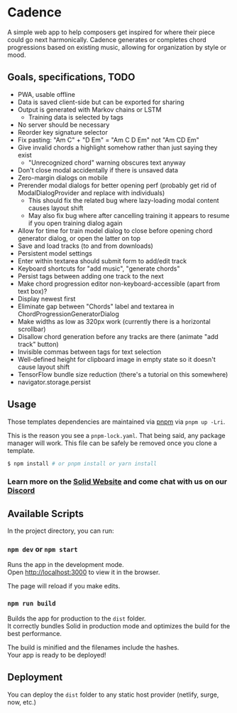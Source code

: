 # Cadence

A simple web app to help composers get inspired for where their piece could go next harmonically. Cadence generates or completes chord progressions based on existing music, allowing for organization by style or mood.

## Goals, specifications, TODO

- PWA, usable offline
- Data is saved client-side but can be exported for sharing
- Output is generated with Markov chains or LSTM
  - Training data is selected by tags
- No server should be necessary
- Reorder key signature selector
- Fix pasting: "Am C" + "D Em" = "Am C D Em" not "Am CD Em"
- Give invalid chords a highlight somehow rather than just saying they exist
  - "Unrecognized chord" warning obscures text anyway
- Don't close modal accidentally if there is unsaved data
- Zero-margin dialogs on mobile
- Prerender modal dialogs for better opening perf (probably get rid of ModalDialogProvider and replace with individuals)
  - This should fix the related bug where lazy-loading modal content causes layout shift
  - May also fix bug where after cancelling training it appears to resume if you open training dialog again
- Allow for time for train model dialog to close before opening chord generator dialog, or open the latter on top
- Save and load tracks (to and from downloads)
- Persistent model settings
- Enter within textarea should submit form to add/edit track
- Keyboard shortcuts for "add music", "generate chords"
- Persist tags between adding one track to the next
- Make chord progression editor non-keyboard-accessible (apart from text box)?
- Display newest first
- Eliminate gap between "Chords" label and textarea in ChordProgressionGeneratorDialog
- Make widths as low as 320px work (currently there is a horizontal scrollbar)
- Disallow chord generation before any tracks are there (animate "add track" button)
- Invisible commas between tags for text selection
- Well-defined height for clipboard image in empty state so it doesn't cause layout shift
- TensorFlow bundle size reduction (there's a tutorial on this somewhere)
- navigator.storage.persist

## Usage

Those templates dependencies are maintained via [pnpm](https://pnpm.io) via `pnpm up -Lri`.

This is the reason you see a `pnpm-lock.yaml`. That being said, any package manager will work. This file can be safely be removed once you clone a template.

```bash
$ npm install # or pnpm install or yarn install
```

### Learn more on the [Solid Website](https://solidjs.com) and come chat with us on our [Discord](https://discord.com/invite/solidjs)

## Available Scripts

In the project directory, you can run:

### `npm dev` or `npm start`

Runs the app in the development mode.<br>
Open [http://localhost:3000](http://localhost:3000) to view it in the browser.

The page will reload if you make edits.<br>

### `npm run build`

Builds the app for production to the `dist` folder.<br>
It correctly bundles Solid in production mode and optimizes the build for the best performance.

The build is minified and the filenames include the hashes.<br>
Your app is ready to be deployed!

## Deployment

You can deploy the `dist` folder to any static host provider (netlify, surge, now, etc.)
